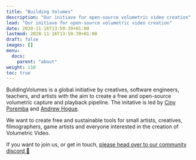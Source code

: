 ```yaml
---
title: "Building Volumes"
description: "Our initiave for open-source volumetric video creation"
lead: "Our initiave for open-source volumetric video creation"
date: 2020-11-16T13:59:39+01:00
lastmod: 2020-11-16T13:59:39+01:00
draft: false
images: []
menu:
  docs:
    parent: "about"
weight: 110
toc: true
---
```


BuildingVolumes is a global initiative by creatives, software engineers, teachers, and artists with the aim to create a free and open-source volumetric capture and playback pipeline. The initative is led by [Ciny Poremba](https://www2.ocadu.ca/bio/cindy-poremba) and [Andrew Hogue](https://ontariotechu.ca/experts/fbit/andrew-hogue.php).

We want to create free and sustainable tools for small artists, creatives, filmographers, game artists and everyone interested in the creation of Volumetric Video.

If you want to join us, or get in touch, [please head over to our community discord 🙂](https://discord.gg/BvQdJdJqu6)